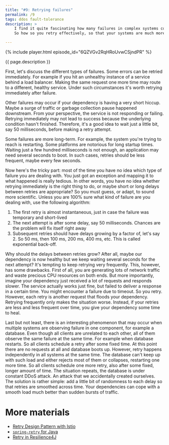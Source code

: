 ```yaml
---
title: "#9: Retrying failures"
permalink: /9
tags: ddos fault-tolerance
description: >
    I find it quite fascinating how many failures in complex systems could be avoided if we simply... tried again.
    So how so you retry effectively, so that your systems are much more fault-tolerant and less brittle?

---
```


{% include player.html episode_id="6QZVGv2RqHRoUvwCSjndPR" %}

{{ page.description }}

First, let's discuss the different types of failures.
Some errors can be retried immediately.
For example if you hit an unhealthy instance of a service behind a load balancer.
Making the same request one more time may route to a different, healthy service.
Under such circumstances it's worth retrying immediately after failure.

Other failures may occur if your dependency is having a very short hiccup.
Maybe a surge of traffic or garbage collection pause happened downstream.
From your perspective, the service is not responding or failing.
Retrying immediately may not lead to success because the underlying condition hasn't finished.
Therefore, it's a good idea to wait just a little bit, say 50 milliseconds, before making a retry attempt.

Some failures are more long-term.
For example, the system you're trying to reach is restarting.
Some platforms are notorious for long startup times.
Waiting just a few hundred milliseconds is not enough, an application may need several seconds to boot.
In such cases, retries should be less frequent, maybe every few seconds.

Now here's the tricky part: most of the time you have no idea which type of failure you are dealing with.
You just got an exception and mapping it to what happened is really tedious.
In other words, you have no idea whether retrying immediately is the right thing to do, or maybe short or long delays between retries are appropriate?
So you must guess, or adapt, to sound more scientific.
Unless you are 100% sure what kind of failure are you dealing with, use the following algorithm:

1. The first retry is almost instantaneous, just in case the failure was temporary and short-lived
2. The next attempt is after some delay, say 50 milliseconds. Chances are the problem will fix itself right away
3. Subsequent retries should have delays growing by a factor of, let's say 2. So 50 ms, then 100 ms, 200 ms, 400 ms, etc. This is called exponential back-off.

Why should the delays between retries grow?
After all, maybe our dependency is now healthy but we keep waiting several seconds for the next attempt?
It's tempting to keep retrying very frequently.
This, however, has some drawbacks.
First of all, you are generating lots of network traffic and waste precious CPU resources on both ends.
But more importantly, imagine your dependency just received a lot of requests and responds slower.
The service actually works just fine, but failed to deliver a response in a certain time.
You might encounter a failure due to timeout.
So you retry.
However, each retry is another request that floods your dependency.
Retrying frequently only makes the situation worse.
Instead, if your retries are less and less frequent over time, you give your dependency some time to heal.

Last but not least, there is an interesting phenomenon that may occur when multiple systems are observing failure in one component, for example a database.
Even though all clients are unrelated to each other, all of them observe the same failure at the same time.
For example when database restarts.
So all clients schedule a retry after some fixed time.
At this point there are no requests at all and database boots up.
However, retry happens independently in all systems at the same time.
The database can't keep up with such load and either rejects most of them or collapses, restarting one more time.
So all clients schedule one more retry, also after some fixed, longer amount of time.
The situation repeats, the database is under constant DDoS attack.
An attack that we accidentally created ourselves.
The solution is rather simple: add a little bit of randomness to each delay so that retries are smoothed across time.
Your dependencies can cope with a smooth load much better than sudden bursts of traffic.

# More materials

* [Retry Design Pattern with Istio](https://samirbehara.com/2019/06/05/retry-design-pattern-with-istio/)
* [`spring-retry` for Java](https://github.com/spring-projects/spring-retry)
* [Retry in Resilience4J](https://resilience4j.readme.io/docs/retry)


